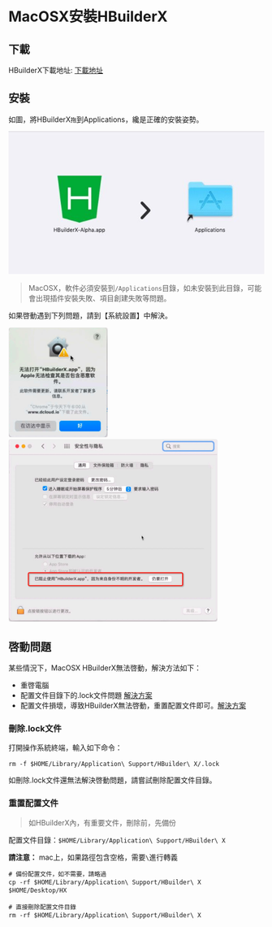 # MacOSX安裝HBuilderX

## 下載

HBuilderX下載地址: [下載地址](https://www.dcloud.io/hbuilderx.html)

## 安裝

如圖，將HBuilderX`拖`到Applications，纔是正確的安裝姿勢。

<img src="/static/snapshots/tutorial/install_mac.jpeg" />

> MacOSX，軟件必須安裝到`/Applications`目錄，如未安裝到此目錄，可能會出現插件安裝失敗、項目創建失敗等問題。

如果啓動遇到下列問題，請到【系統設置】中解決。

<img src="/static/snapshots/tutorial/mac_download1.min.jpg" style="zoom: 40%; border: 1px solid #eee;border-radius: 10px;"/>

<img src="/static/snapshots/tutorial/mac_download2.min.jpg" style="zoom: 40%; border: 1px solid #eee;border-radius: 10px;"/>

## 啓動問題

某些情況下，MacOSX HBuilderX無法啓動，解決方法如下：

- 重啓電腦
- 配置文件目錄下的.lock文件問題 [解決方案](/Tutorial/install/macosx?id=刪除lock文件)
- 配置文件損壞，導致HBuilderX無法啓動，重置配置文件即可。[解決方案](/Tutorial/install/macosx?id=重置配置文件)

### 刪除.lock文件

打開操作系統終端，輸入如下命令： 

```
rm -f $HOME/Library/Application\ Support/HBuilder\ X/.lock
```

如刪除.lock文件還無法解決啓動問題，請嘗試刪除配置文件目錄。

### 重置配置文件

> 如HBuilderX內，有重要文件，刪除前，先備份

配置文件目錄：`$HOME/Library/Application\ Support/HBuilder\ X`

**請注意：** mac上，如果路徑包含空格，需要`\`進行轉義

```shell
# 備份配置文件，如不需要，請略過
cp -rf $HOME/Library/Application\ Support/HBuilder\ X   $HOME/Desktop/HX

# 直接刪除配置文件目錄
rm -rf $HOME/Library/Application\ Support/HBuilder\ X
```